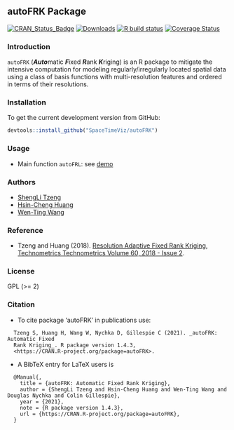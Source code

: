 ## autoFRK Package
  [![CRAN_Status_Badge](http://www.r-pkg.org/badges/version/autoFRK)](https://CRAN.R-project.org/package=autoFRK)
  [![Downloads](http://cranlogs.r-pkg.org/badges/grand-total/autoFRK)](https://CRAN.R-project.org/package=autoFRK)
  [![R build status](https://github.com/SpaceTimeViz/autoFRK/workflows/R-CMD-check/badge.svg)](https://github.com/SpaceTimeViz/autoFRK/actions)
  [![Coverage Status](https://codecov.io/gh/SpaceTimeViz/autoFRK/graph/badge.svg?token=Ew6qiAxBaO)](https://codecov.io/github/SpaceTimeViz/autoFRK?branch=master)
  

### Introduction
`autoFRK` (***Auto***matic ***F***ixed ***R***ank ***K***riging) is an R package to mitigate the intensive computation for modeling regularly/irregularly located spatial data using a class of basis functions with multi-resolution features and ordered in terms of their resolutions. 


### Installation
To get the current development version from GitHub:

```r
devtools::install_github("SpaceTimeViz/autoFRK")
```

### Usage
- Main function `autoFRL`: see [demo](https://SpaceTimeViz.github.io/autoFRK/reference/autoFRK.html#examples)


### Authors
- [ShengLi Tzeng](https://math.nsysu.edu.tw/p/405-1183-189657,c959.php?Lang=en)
- [Hsin-Cheng Huang](http://www.stat.sinica.edu.tw/hchuang/ "Hsin-Cheng Huang")
- [Wen-Ting Wang](https://www.linkedin.com/in/wen-ting-wang-6083a17b "Wen-Ting Wang")

### Reference
- Tzeng and Huang (2018). [Resolution Adaptive Fixed Rank Kriging, Technometrics Technometrics 
Volume 60, 2018 - Issue 2](https://www.tandfonline.com/doi/abs/10.1080/00401706.2017.1345701?journalCode=utch20). 

### License
  GPL (>= 2)

### Citation
- To cite package ‘autoFRK’ in publications use:
```
  Tzeng S, Huang H, Wang W, Nychka D, Gillespie C (2021). _autoFRK: Automatic Fixed
  Rank Kriging_. R package version 1.4.3,
  <https://CRAN.R-project.org/package=autoFRK>.
```

- A BibTeX entry for LaTeX users is
```
  @Manual{,
    title = {autoFRK: Automatic Fixed Rank Kriging},
    author = {ShengLi Tzeng and Hsin-Cheng Huang and Wen-Ting Wang and Douglas Nychka and Colin Gillespie},
    year = {2021},
    note = {R package version 1.4.3},
    url = {https://CRAN.R-project.org/package=autoFRK},
  }
```
